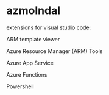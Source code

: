 # azmolndal

extensions for visual studio code:

ARM template viewer

Azure Resource Manager (ARM) Tools

Azure App Service

Azure Functions

Powershell
